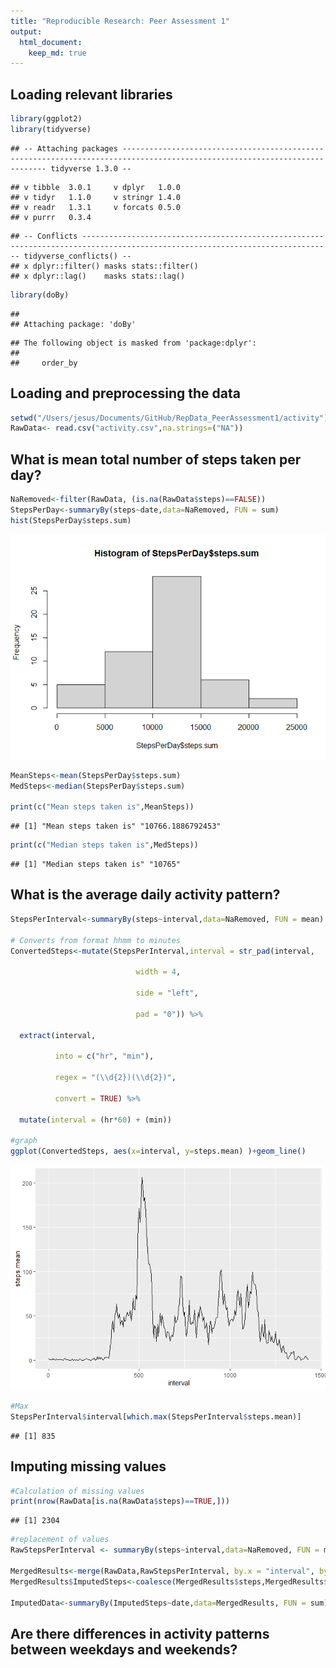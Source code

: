 ```yaml
---
title: "Reproducible Research: Peer Assessment 1"
output: 
  html_document:
    keep_md: true
---
```


## Loading relevant libraries


```r
library(ggplot2)
library(tidyverse)
```

```
## -- Attaching packages --------------------------------------------------------------------------------------------------------------------------- tidyverse 1.3.0 --
```

```
## v tibble  3.0.1     v dplyr   1.0.0
## v tidyr   1.1.0     v stringr 1.4.0
## v readr   1.3.1     v forcats 0.5.0
## v purrr   0.3.4
```

```
## -- Conflicts ------------------------------------------------------------------------------------------------------------------------------ tidyverse_conflicts() --
## x dplyr::filter() masks stats::filter()
## x dplyr::lag()    masks stats::lag()
```

```r
library(doBy)
```

```
## 
## Attaching package: 'doBy'
```

```
## The following object is masked from 'package:dplyr':
## 
##     order_by
```

## Loading and preprocessing the data


```r
setwd("/Users/jesus/Documents/GitHub/RepData_PeerAssessment1/activity")
RawData<- read.csv("activity.csv",na.strings=("NA"))
```

## What is mean total number of steps taken per day?


```r
NaRemoved<-filter(RawData, (is.na(RawData$steps)==FALSE))
StepsPerDay<-summaryBy(steps~date,data=NaRemoved, FUN = sum)
hist(StepsPerDay$steps.sum)
```

![](PA1_template_files/figure-html/unnamed-chunk-3-1.png)<!-- -->

```r
MeanSteps<-mean(StepsPerDay$steps.sum)
MedSteps<-median(StepsPerDay$steps.sum)

print(c("Mean steps taken is",MeanSteps))
```

```
## [1] "Mean steps taken is" "10766.1886792453"
```

```r
print(c("Median steps taken is",MedSteps))
```

```
## [1] "Median steps taken is" "10765"
```


## What is the average daily activity pattern?

```r
StepsPerInterval<-summaryBy(steps~interval,data=NaRemoved, FUN = mean)

# Converts from format hhmm to minutes
ConvertedSteps<-mutate(StepsPerInterval,interval = str_pad(interval,

                            width = 4,

                            side = "left",

                            pad = "0")) %>%

  extract(interval,

          into = c("hr", "min"),

          regex = "(\\d{2})(\\d{2})",

          convert = TRUE) %>%

  mutate(interval = (hr*60) + (min))

#graph
ggplot(ConvertedSteps, aes(x=interval, y=steps.mean) )+geom_line()
```

![](PA1_template_files/figure-html/unnamed-chunk-4-1.png)<!-- -->

```r
#Max
StepsPerInterval$interval[which.max(StepsPerInterval$steps.mean)]
```

```
## [1] 835
```

## Imputing missing values


```r
#Calculation of missing values
print(nrow(RawData[is.na(RawData$steps)==TRUE,]))
```

```
## [1] 2304
```

```r
#replacement of values
RawStepsPerInterval <- summaryBy(steps~interval,data=NaRemoved, FUN = mean)

MergedResults<-merge(RawData,RawStepsPerInterval, by.x = "interval", by.y = "interval", all.x=TRUE)
MergedResults$ImputedSteps<-coalesce(MergedResults$steps,MergedResults$steps.mean)

ImputedData<-summaryBy(ImputedSteps~date,data=MergedResults, FUN = sum)
```


## Are there differences in activity patterns between weekdays and weekends?
